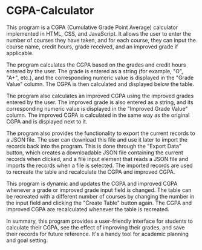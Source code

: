 # CGPA-Calculator

This program is a CGPA (Cumulative Grade Point Average) calculator implemented in HTML, CSS, and JavaScript. It allows the user to enter the number of courses they have taken, and for each course, they can input the course name, credit hours, grade received, and an improved grade if applicable.

The program calculates the CGPA based on the grades and credit hours entered by the user. The grade is entered as a string (for example, "O", "A+", etc.), and the corresponding numeric value is displayed in the "Grade Value" column. The CGPA is then calculated and displayed below the table.

The program also calculates an improved CGPA using the improved grades entered by the user. The improved grade is also entered as a string, and its corresponding numeric value is displayed in the "Improved Grade Value" column. The improved CGPA is calculated in the same way as the original CGPA and is displayed next to it.

The program also provides the functionality to export the current records to a JSON file. The user can download this file and use it later to import the records back into the program. This is done through the "Export Data" button, which creates a downloadable JSON file containing the current records when clicked, and a file input element that reads a JSON file and imports the records when a file is selected. The imported records are used to recreate the table and recalculate the CGPA and improved CGPA. 

This program is dynamic and updates the CGPA and improved CGPA whenever a grade or improved grade input field is changed. The table can be recreated with a different number of courses by changing the number in the input field and clicking the "Create Table" button again. The CGPA and improved CGPA are recalculated whenever the table is recreated. 

In summary, this program provides a user-friendly interface for students to calculate their CGPA, see the effect of improving their grades, and save their records for future reference. It's a handy tool for academic planning and goal setting.
